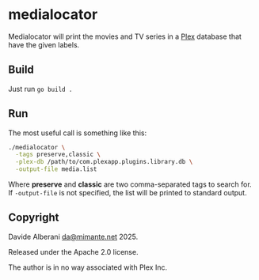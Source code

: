 # medialocator

Medialocator will print the movies and TV series in a [Plex](https://www.plex.tv/) database that have the given labels.

## Build

Just run `go build .`

## Run

The most useful call is something like this:

```sh
./medialocator \
  -tags preserve,classic \
  -plex-db /path/to/com.plexapp.plugins.library.db \
  -output-file media.list
```

Where **preserve** and **classic** are two comma-separated tags to search for. If `-output-file` is not specified, the list will be printed to standard output.

## Copyright

Davide Alberani <da@mimante.net> 2025.

Released under the Apache 2.0 license.

The author is in no way associated with Plex Inc.
